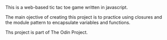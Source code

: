This is a web-based tic tac toe game written in javascript.

The main ojective of creating this project is to practice using closures and the module pattern to encapsulate variables and functions.

Ths project is part of The Odin Project.